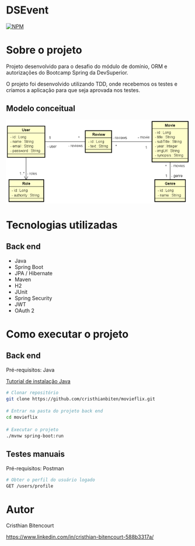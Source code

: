 # DSEvent
[![NPM](https://img.shields.io/npm/l/react)](https://github.com/cristhianbiten/movieflix/blob/main/LICENSE) 

# Sobre o projeto

Projeto desenvolvido para o desafio do módulo de domínio, ORM e autorizações do Bootcamp Spring da DevSuperior.

O projeto foi desenvolvido utilizando TDD, onde recebemos os testes e criamos a aplicação para que seja aprovada nos testes.

## Modelo conceitual
![Modelo Conceitual](https://github.com/cristhianbiten/assets/blob/main/movieflix.png)


# Tecnologias utilizadas
## Back end
- Java
- Spring Boot
- JPA / Hibernate
- Maven
- H2
- JUnit
- Spring Security
- JWT
- OAuth 2

# Como executar o projeto

## Back end
Pré-requisitos: Java

[Tutorial de instalação Java](https://www.youtube.com/watch?v=QekeJBShCy4)

```bash
# Clonar repositório
git clone https://github.com/cristhianbiten/movieflix.git

# Entrar na pasta do projeto back end
cd movieflix

# Executar o projeto
./mvnw spring-boot:run
```

## Testes manuais
Pré-requisitos: Postman

```bash
# Obter o perfil do usuário logado
GET /users/profile

```


# Autor

Cristhian Bitencourt

https://www.linkedin.com/in/cristhian-bitencourt-588b3317a/
